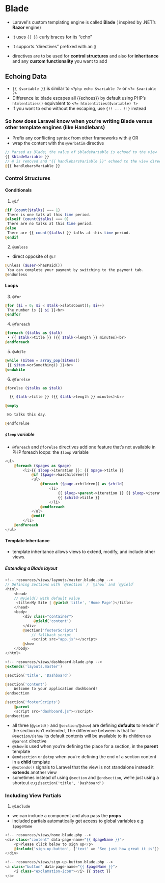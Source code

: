 <!-- @format -->

# Blade

- Laravel's custom templating engine is called **Blade** ( inspired by .NET’s
  **Razor** engine)

- It uses `{{ }}` curly braces for its “echo”
- It supports “directives” prefixed with an `@`
- directives are to be used for **control structures** and also for **inheritance** and any **custom functionality** you want to add

## Echoing Data

- `{{ $variable }}` is similar to `<?php echo $variable ?>` or `<?= $variable ?>`
- Difference is: blade escapes all {{echoes}} by default using PHP’s `htmlentities()` equivalent to `<?= htmlentities($variable) ?>`
- If you want to echo without the escaping, use `{!! ... !!}` instead

### So how does Laravel know when you’re writing Blade versus other template engines (like Handlebars)

- Prefix any conflicting syntax from other frameworks with `@`
  OR
- wrap the content with the `@verbatim` directive

```php
// Parsed as Blade; the value of $bladeVariable is echoed to the view
{{ $bladeVariable }}
// @ is removed and "{{ handlebarsVariable }}" echoed to the view directly
@{{ handlebarsVariable }}

```

### Control Structures

#### Conditionals

1. `@if`

```php
@if (count($talks) === 1)
 There is one talk at this time period.
@elseif (count($talks) === 0)
 There are no talks at this time period.
@else
 There are {{ count($talks) }} talks at this time period.
@endif
```

2. `@unless`

- direct opposite of `@if`

```php
@unless ($user->hasPaid())
 You can complete your payment by switching to the payment tab.
@endunless
```

#### Loops

3. `@for`

```php
@for ($i = 0; $i < $talk->slotsCount(); $i++)
 The number is {{ $i }}<br>
@endfor
```

4. `@foreach`

```php
@foreach ($talks as $talk)
 • {{ $talk->title }} ({{ $talk->length }} minutes)<br>
@endforeach
```

5. `@while`

```php
@while ($item = array_pop($items))
 {{ $item->orSomething() }}<br>
@endwhile
```

6. `@forelse`

```php
@forelse ($talks as $talk)

  {{ $talk->title }} ({{ $talk->length }} minutes)<br>

@empty

 No talks this day.

@endforelse
```

##### `$loop` variable

- `@foreach` and `@forelse` directives add one feature that’s not available in PHP foreach loops: the `$loop` variable

```php
<ul>
    @foreach ($pages as $page)
        <li>{{ $loop->iteration }}: {{ $page->title }}
            @if ($page->hasChildren())
            <ul>
                @foreach ($page->children() as $child)
                    <li>
                        {{ $loop->parent->iteration }} {{ $loop->iteration }}:
                        {{ $child->title }}
                    </li>
                @endforeach
            </ul>
            @endif
        </li>
    @endforeach
</ul>
```

#### Template Inheritance

- template inheritance allows views to extend, modify, and include other views.

##### Extending a Blade layout

```php
<!-- resources/views/layouts/master.blade.php -->
// Defining Sections with `@section` / `@show` and `@yield`
<html>
    <head>
    // @yield() with default value
     <title>My Site | @yield('title', 'Home Page')</title>
    </head>
    <body>
        <div class="container">
             @yield('content')
        </div>
        @section('footerScripts')
            // fallback script
            <script src="app.js"></script>
        @show
    </body>
</html>

<!-- resources/views/dashboard.blade.php -->
@extends('layouts.master')

@section('title', 'Dashboard')

@section('content')
    Welcome to your application dashboard!
@endsection

@section('footerScripts')
    @parent
    <script src="dashboard.js"></script>
@endsection
```

- all three (`@yield()` and `@section/@show`) are defining **defaults** to render if the section isn’t extended, The difference between is that for ` @section/@show` its default contents will be available to its children as `@parent` directive
- `@show` is used when you’re defining the place for a section, in the **parent** template
- `@endsection` or `@stop` when you’re defining the end of a section content in a **child** template
- `@extends()` signals to Laravel that the view is not standalone instead it **extends** another view
- sometimes instead of using `@section` and `@endsection`, we’re just using a shortcut e.g `@section('title', 'Dashboard')`

### Including View Partials

1. `@include`

- we can include a component and also pass the **props**
- included partials automatically get access to global variables e.g `$pageName`

```php
<!-- resources/views/home.blade.php -->
<div class="content" data-page-name="{{ $pageName }}">
    <p>Please click below to sign up</p>
    @include('sign-up-button', ['text' => 'See just how great it is'])
</div>

<!-- resources/views/sign-up-button.blade.php -->
<a class="button" data-page-name="{{ $pageName }}">
    <i class="exclamation-icon"></i> {{ $text }}
</a>
```
